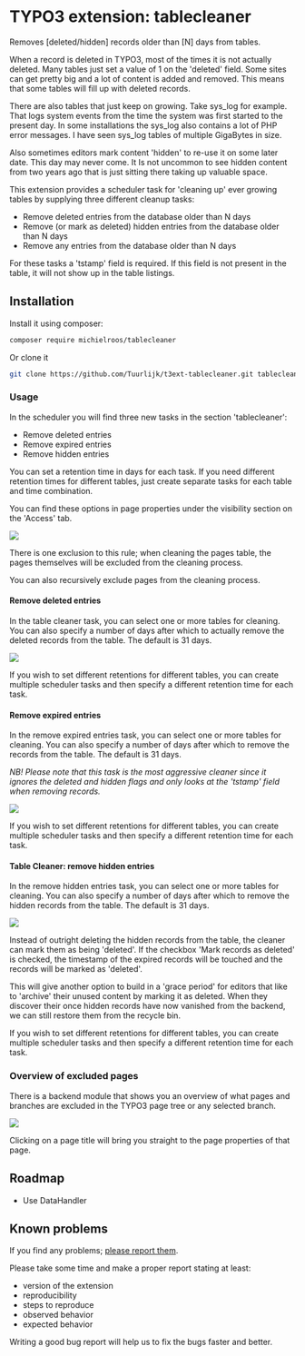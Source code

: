 # TYPO3 extension: tablecleaner
Removes [deleted/hidden] records older than [N] days from tables.

When a record is deleted in TYPO3, most of the times it is not actually deleted. Many tables just set a value of 1 on the 'deleted' field. Some sites can get pretty big and a lot of content is added and removed. This means that some tables will fill up with deleted records.

There are also tables that just keep on growing. Take sys_log for example. That logs system events from the time the system was first started to the present day. In some installations the sys_log also contains a lot of PHP error messages. I have seen sys_log tables of multiple GigaBytes in size.

Also sometimes editors mark content 'hidden' to re-use it on some later date. This day may never come. It Is not uncommon to see hidden content from two years ago that is just sitting there taking up valuable space.

This extension provides a scheduler task for 'cleaning up' ever growing tables by supplying three different cleanup tasks:
* Remove deleted entries from the database older than N days
* Remove (or mark as deleted) hidden entries from the database older than N days
* Remove any entries from the database older than N days

For these tasks a 'tstamp' field is required. If this field is not present in the table, it will not show up in the table listings.

## Installation
Install it using composer:
```bash
composer require michielroos/tablecleaner
```

Or clone it
```bash
git clone https://github.com/Tuurlijk/t3ext-tablecleaner.git tablecleaner
```

### Usage
In the scheduler you will find three new tasks in the section 'tablecleaner':
* Remove deleted entries
* Remove expired entries
* Remove hidden entries

You can set a retention time in days for each task. If you need different retention times for different tables, just create separate tasks for each table and time combination.

You can find these options in page properties under the visibility section on the 'Access' tab.

![](Documentation/Image/PageProperties.png)

There is one exclusion to this rule; when cleaning the pages table, the pages themselves will be excluded from the cleaning process.

You can also recursively exclude pages from the cleaning process.
#### Remove deleted entries
In the table cleaner task, you can select one or more tables for cleaning. You can also specify a number of days after which to actually remove the deleted records from the table. The default is 31 days.

![](Documentation/Image/TableCleanerRemoveDeleted.png)

If you wish to set different retentions for different tables, you can create multiple scheduler tasks and then specify a different retention time for each task.

#### Remove expired entries
In the remove expired entries task, you can select one or more tables for cleaning. You can also specify a number of days after which to remove the records from the table. The default is 31 days.

_*NB! Please note that this task is the most aggressive cleaner since it ignores the deleted and hidden flags and only looks at the 'tstamp' field when removing records.*_

![](Documentation/Image/TableCleanerRemoveExpired.png)

If you wish to set different retentions for different tables, you can create multiple scheduler tasks and then specify a different retention time for each task.

#### Table Cleaner: remove hidden entries
In the remove hidden entries task, you can select one or more tables for cleaning. You can also specify a number of days after which to remove the hidden records from the table. The default is 31 days.

![](Documentation/Image/TableCleanerRemoveHidden.png)

Instead of outright deleting the hidden records from the table, the cleaner can mark them as being 'deleted'. If the checkbox 'Mark records as deleted' is checked, the timestamp of the expired records will be touched and the records will be marked as 'deleted'.

This will give another option to build in a 'grace period' for editors that like to 'archive' their unused content by marking it as deleted. When they discover their once hidden records have now vanished from the backend, we can still restore them from the recycle bin.

If you wish to set different retentions for different tables, you can create multiple scheduler tasks and then specify a different retention time for each task.

### Overview of excluded pages
There is a backend module that shows you an overview of what pages and branches are excluded in the TYPO3 page tree or any selected branch.

![](Documentation/Image/Module.png)

Clicking on a page title will bring you straight to the page properties of that page.

## Roadmap
* Use DataHandler

## Known problems
If you find any problems; [please report them](https://github.com/Tuurlijk/t3ext-tablecleaner/issues).

Please take some time and make a proper report stating at least:
* version of the extension
* reproducibility
* steps to reproduce
* observed behavior
* expected behavior

Writing a good bug report will help us to fix the bugs faster and better.
